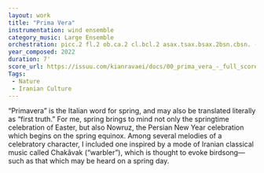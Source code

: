 ```yaml
---
layout: work
title: "Prima Vera"
instrumentation: wind ensemble
category_music: Large Ensemble
orchestration: picc.2 fl.2 ob.ca.2 cl.bcl.2 asax.tsax.bsax.2bsn.cbsn. - 4 hn.3 tpt.2tbn.btbn.tuba - stringbass - timp+3 - pno
year_composed: 2022
duration: 7'
score_url: https://issuu.com/kianravaei/docs/00_prima_vera_-_full_score_1_
Tags:
 - Nature
 - Iranian Culture
---
```


“Primavera” is the Italian word for spring, and may also be translated literally as “first truth.” For me, spring brings to mind not only the springtime celebration of Easter, but also Nowruz, the Persian New Year celebration which begins on the spring equinox. Among several melodies of a celebratory character, I included one inspired by a mode of Iranian classical music called Chakâvak (“warbler”), which is thought to evoke birdsong—such as that which may be heard on a spring day.